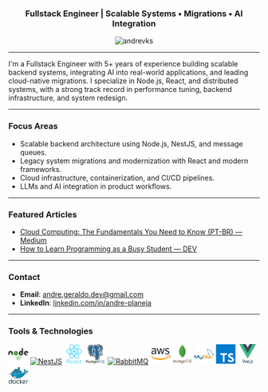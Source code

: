 <h3 align="center">Fullstack Engineer | Scalable Systems • Migrations • AI Integration</h3>

<p align="center">
  <img src="https://komarev.com/ghpvc/?username=andrevks&label=Profile%20views&color=0e75b6&style=flat" alt="andrevks" />
</p>

---

I'm a Fullstack Engineer with 5+ years of experience building scalable backend systems, integrating AI into real-world applications, and leading cloud-native migrations. I specialize in Node.js, React, and distributed systems, with a strong track record in performance tuning, backend infrastructure, and system redesign.

---

### Focus Areas

- Scalable backend architecture using Node.js, NestJS, and message queues.
- Legacy system migrations and modernization with React and modern frameworks.
- Cloud infrastructure, containerization, and CI/CD pipelines.
- LLMs and AI integration in product workflows.

---

### Featured Articles

- [Cloud Computing: The Fundamentals You Need to Know (PT-BR) — Medium](https://medium.com/@andreplaneja/cloud-computing-os-fundamentos-que-voc%C3%AA-precisa-saber-246e991d678b)
- [How to Learn Programming as a Busy Student — DEV](https://dev.to/andrevks/how-to-have-time-to-learn-programming-as-an-undergrad-student-4c0h)

---

### Contact

- **Email**: [andre.geraldo.dev@gmail.com](mailto:andre.geraldo.dev@gmail.com)  
- **LinkedIn**: [linkedin.com/in/andre-planeja](https://linkedin.com/in/andre-planeja)

---

### Tools & Technologies

<p align="left">
  <a href="https://nodejs.org" target="_blank"><img src="https://raw.githubusercontent.com/devicons/devicon/master/icons/nodejs/nodejs-original-wordmark.svg" alt="Node.js" width="40" height="40"/></a>
  <a href="https://nestjs.com/" target="_blank"><img src="https://upload.wikimedia.org/wikipedia/commons/a/a8/NestJS.svg" alt="NestJS" width="40" height="40"/></a>
  <a href="https://reactjs.org/" target="_blank"><img src="https://raw.githubusercontent.com/devicons/devicon/master/icons/react/react-original-wordmark.svg" alt="React" width="40" height="40"/></a>
  <a href="https://www.postgresql.org" target="_blank"><img src="https://raw.githubusercontent.com/devicons/devicon/master/icons/postgresql/postgresql-original-wordmark.svg" alt="PostgreSQL" width="40" height="40"/></a>
  <a href="https://www.rabbitmq.com" target="_blank"><img src="https://www.vectorlogo.zone/logos/rabbitmq/rabbitmq-icon.svg" alt="RabbitMQ" width="40" height="40"/></a>
  <a href="https://aws.amazon.com" target="_blank"><img src="https://raw.githubusercontent.com/devicons/devicon/master/icons/amazonwebservices/amazonwebservices-original-wordmark.svg" alt="AWS" width="40" height="40"/></a>
  <a href="https://www.mongodb.com/" target="_blank"><img src="https://raw.githubusercontent.com/devicons/devicon/master/icons/mongodb/mongodb-original-wordmark.svg" alt="MongoDB" width="40" height="40"/></a>
  <a href="https://www.mysql.com/" target="_blank"><img src="https://raw.githubusercontent.com/devicons/devicon/master/icons/mysql/mysql-original-wordmark.svg" alt="MySQL" width="40" height="40"/></a>
  <a href="https://www.typescriptlang.org/" target="_blank"><img src="https://raw.githubusercontent.com/devicons/devicon/master/icons/typescript/typescript-original.svg" alt="TypeScript" width="40" height="40"/></a>
  <a href="https://vuejs.org/" target="_blank"><img src="https://raw.githubusercontent.com/devicons/devicon/master/icons/vuejs/vuejs-original-wordmark.svg" alt="VueJS" width="40" height="40"/></a>
  <a href="https://docker.com/" target="_blank"><img src="https://raw.githubusercontent.com/devicons/devicon/master/icons/docker/docker-original-wordmark.svg" alt="Docker" width="40" height="40"/></a>
</p>

